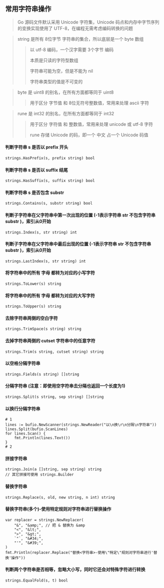 
## 常用字符串操作
> Go 源码文件默认采用 Unicode 字符集，Unicode 码点和内存中字节序列的变换实现使用了 UTF-8，在编程无需考虑编码转换的问题

> string 是所有 8位字节 字符串的集合，所以底层是一个 byte 数组
> > 
> > 以 utf-8 编码，一个汉字需要 3个字节 编码
> > 
> > 本质是只读的字符型数组
> > 
> > 字符串可能为空，但是不能为 nil
> >
> > 字符串类型的值是不可变的

> byte 是 uint8 的别名，在所有方面都等同于 uint8
> 
> > 用于区分 字节值 和 8位无符号整数值，常用来处理 ascii 字符

> rune 是 int32 的别名，在所有方面都等同于 int32
> 
> > 用于区分 字符值 和 整数值，常用来处理 unicode 或 utf-8 字符
> > 
> > rune 存储 Unicode 的码，即一个 中文 占一个 Unicode 码值
> > 

#### 判断字符串 s 是否以 prefix 开头
```
strings.HasPrefix(s, prefix string) bool
```

#### 判断字符串 s 是否以 suffix 结尾
```
strings.HasSuffix(s, suffix string) bool
```

#### 判断字符串 s 是否包含 substr
```
strings.Contains(s, substr string) bool
```

#### 判断子字符串在父字符串中第一次出现的位置 (-1表示字符串 str 不包含字符串 substr )，索引从0开始
```
strings.Index(s, str string) int
```

#### 判断子字符串在父字符串中最后出现的位置 (-1表示字符串 str 不包含字符串 substr )，索引从0开始
```
strings.LastIndex(s, str string) int
```

#### 将字符串中的所有 字母 都转为对应的小写字符
```
strings.ToLower(s) string
```

#### 将字符串中的所有 字母 都转为对应的大写字符
```
strings.ToUpper(s) string
```

#### 去除字符串两侧的空白字符
```
strings.TrimSpace(s string) string
```

#### 去掉字符串两侧的 cutset 字符串中的任意字符
```
strings.Trim(s string, cutset string) string
```

#### 以空格分隔字符串
```
strings.Fields(s string) []string
```

#### 分隔字符串 (注意：即使用空字符串去分隔也返回一个长度为1)
```
strings.Split(s string, sep string) []string
```

#### 以换行分隔字符串
```
# 1
lines := bufio.NewScanner(strings.NewReader("以\n换\r\n分隔\n字符串"))
lines.Split(bufio.ScanLines)
for lines.Scan() {
    fmt.Println(lines.Text())
}
# 2
```

#### 拼接字符串 
```
strings.Join(a []string, sep string) string
// 其它拼接可使用 strings.Builder
```

#### 替换字符串
```
strings.Replace(s, old, new string, n int) string
```

#### 替换字符串(多个)-使用特定规则对字符串进行替换操作
```
var replacer = strings.NewReplacer(
    "&", "&amp;", // 把 & 替换为 &amp
    "<", "&lt;",
    ">", "&gt;",
    `"`, "&#34;",
    "'", "&#39;",
)
fmt.Println(replacer.Replace("替换<字符串>-使用\"特定\"规则对字符串进行'替换'操作"))
```

#### 判断两个字符串是否相等，忽略大小写，同时它还会对特殊字符进行转换
```
strings.EqualFold(s, t) bool
```
